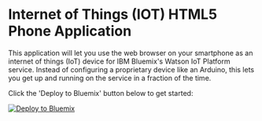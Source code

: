 # Internet of Things (IOT) HTML5 Phone Application

This application will let you use the web browser on your smartphone as an internet of things (IoT) device for IBM Bluemix's Watson IoT Platform service. Instead of configuring a proprietary device like an Arduino, this lets you get up and running on the service in a fraction of the time.

Click the 'Deploy to Bluemix' button below to get started:

[![Deploy to Bluemix](https://bluemix.net/deploy/button.png)](https://bluemix.net/deploy?repository=https://github.com/ibm-messaging/iot-html5-phone)
